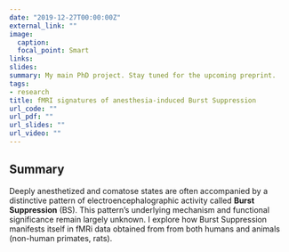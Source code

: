 ```yaml
---
date: "2019-12-27T00:00:00Z"
external_link: ""
image:
  caption:
  focal_point: Smart
links:
slides:
summary: My main PhD project. Stay tuned for the upcoming preprint.
tags:
- research
title: fMRI signatures of anesthesia-induced Burst Suppression
url_code: ""
url_pdf: ""
url_slides: ""
url_video: ""
---
```


## Summary
Deeply anesthetized and comatose states are often accompanied by a distinctive pattern of
electroencephalographic activity called **Burst Suppression** (BS). This pattern’s underlying mechanism and
functional significance remain largely unknown. I explore how Burst Suppression manifests itself in fMRi data
obtained from from both humans and animals (non-human primates, rats).

